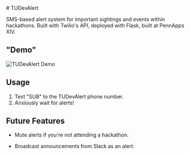 <snippet>
  <content>
# TUDevAlert

SMS-based alert system for important sightings and events within hackathons. Built with Twilio's API, deployed with Flask, built at PennApps XIV.

## "Demo"

![TUDevAlert Demo](http://i.imgur.com/ArMwYMz.png)

## Usage

1. Text "SUB" to the TUDevAlert phone number.
2. Anxiously wait for alerts!

## Future Features

* Mute alerts if you're not attending a hackathon.
* Broadcast announcements from Slack as an alert.

  </content>
</snippet>
